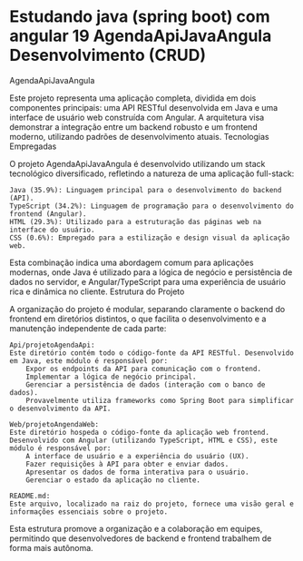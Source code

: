 # Estudando java (spring boot) com angular 19 AgendaApiJavaAngula Desenvolvimento (CRUD)

AgendaApiJavaAngula

Este projeto representa uma aplicação completa, dividida em dois componentes principais: uma API RESTful desenvolvida em Java e uma interface de usuário web construída com Angular. A arquitetura visa demonstrar a integração entre um backend robusto e um frontend moderno, utilizando padrões de desenvolvimento atuais.
Tecnologias Empregadas

O projeto AgendaApiJavaAngula é desenvolvido utilizando um stack tecnológico diversificado, refletindo a natureza de uma aplicação full-stack:

    Java (35.9%): Linguagem principal para o desenvolvimento do backend (API).
    TypeScript (34.2%): Linguagem de programação para o desenvolvimento do frontend (Angular).
    HTML (29.3%): Utilizado para a estruturação das páginas web na interface do usuário.
    CSS (0.6%): Empregado para a estilização e design visual da aplicação web.

Esta combinação indica uma abordagem comum para aplicações modernas, onde Java é utilizado para a lógica de negócio e persistência de dados no servidor, e Angular/TypeScript para uma experiência de usuário rica e dinâmica no cliente.
Estrutura do Projeto

A organização do projeto é modular, separando claramente o backend do frontend em diretórios distintos, o que facilita o desenvolvimento e a manutenção independente de cada parte:

    Api/projetoAgendaApi:
    Este diretório contém todo o código-fonte da API RESTful. Desenvolvido em Java, este módulo é responsável por:
        Expor os endpoints da API para comunicação com o frontend.
        Implementar a lógica de negócio principal.
        Gerenciar a persistência de dados (interação com o banco de dados).
        Provavelmente utiliza frameworks como Spring Boot para simplificar o desenvolvimento da API.

    Web/projetoAngendaWeb:
    Este diretório hospeda o código-fonte da aplicação web frontend. Desenvolvido com Angular (utilizando TypeScript, HTML e CSS), este módulo é responsável por:
        A interface de usuário e a experiência do usuário (UX).
        Fazer requisições à API para obter e enviar dados.
        Apresentar os dados de forma interativa para o usuário.
        Gerenciar o estado da aplicação no cliente.

    README.md:
    Este arquivo, localizado na raiz do projeto, fornece uma visão geral e informações essenciais sobre o projeto.

Esta estrutura promove a organização e a colaboração em equipes, permitindo que desenvolvedores de backend e frontend trabalhem de forma mais autônoma.
